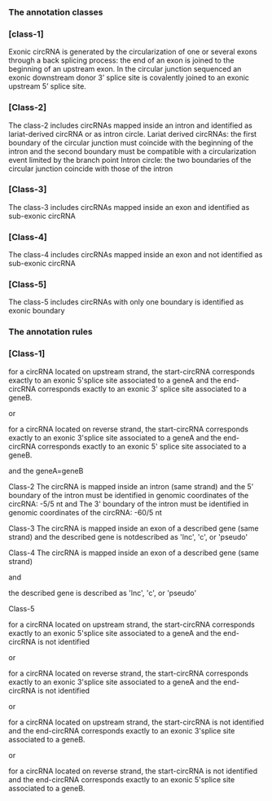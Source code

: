 
### The annotation classes


   ### [class-1] 
Exonic circRNA is generated by the circularization of one or several exons through a back splicing process: the end of an exon is joined to the beginning of an upstream exon. In the circular junction sequenced an exonic downstream donor 3’ splice site is covalently joined to an exonic upstream 5’ splice site.

   ### [Class-2]  
   The class-2 includes circRNAs mapped inside an intron and identified as lariat-derived circRNA or as intron circle.
   Lariat derived circRNAs: the first boundary of the circular junction must coincide with the beginning of the intron and the second boundary must be compatible with a circularization event limited by the branch point 
   Intron circle: the two boundaries of the circular junction coincide with those of the intron

   ### [Class-3]  
   The class-3 includes circRNAs mapped inside an exon and identified as sub-exonic circRNA

   ### [Class-4]   
   The class-4 includes circRNAs mapped inside an exon and not identified as sub-exonic circRNA

   ### [Class-5]   
   The class-5 includes circRNAs with only one boundary is identified as exonic boundary



### The annotation rules

   ### [Class-1]

for a circRNA located on upstream strand, the start-circRNA corresponds exactly to an exonic 5'splice site associated to a geneA and the end-circRNA corresponds exactly to an exonic 3' splice site associated to a geneB. 

or

for a circRNA located on reverse strand, the start-circRNA corresponds exactly to an exonic 3'splice site associated to a geneA and the end-circRNA corresponds exactly to an exonic 5' splice site associated to a geneB.

and
the geneA=geneB

Class-2
The circRNA is mapped inside an intron (same strand)
and
the 5' boundary of the intron must be identified in genomic coordinates of the circRNA: -5/5 nt
and
The 3' boundary of the intron must be identified in genomic coordinates of the circRNA: -60/5 nt

Class-3
The circRNA is mapped inside an exon of a described gene (same strand)
and
the described gene is notdescribed as 'lnc', 'c', or 'pseudo'

Class-4
The circRNA is mapped inside an exon of a described gene (same strand)

and

the described gene is described as 'lnc', 'c', or 'pseudo'

Class-5

for a circRNA located on upstream strand, the start-circRNA corresponds exactly to an exonic 5'splice site associated to a geneA and the end-circRNA is not identified 

or

for a circRNA located on reverse strand, the start-circRNA corresponds exactly to an exonic 3'splice site associated to a geneA and the end-circRNA is not identified

or

for a circRNA located on upstream strand, the start-circRNA is not identified and the end-circRNA corresponds exactly to an exonic 3'splice site associated to a geneB.

or

for a circRNA located on reverse strand, the start-circRNA is not identified and the end-circRNA corresponds exactly to an exonic 5'splice site associated to a geneB.








